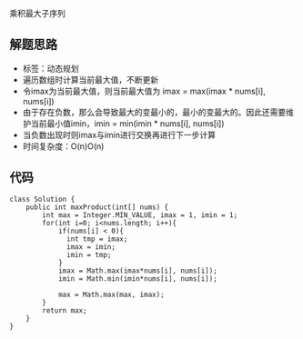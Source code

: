 乘积最大子序列

## 解题思路
* 标签：动态规划
* 遍历数组时计算当前最大值，不断更新
* 令imax为当前最大值，则当前最大值为 imax = max(imax * nums[i], nums[i])
* 由于存在负数，那么会导致最大的变最小的，最小的变最大的。因此还需要维护当前最小值imin，imin = min(imin * nums[i], nums[i])
* 当负数出现时则imax与imin进行交换再进行下一步计算
* 时间复杂度：O(n)O(n)

## 代码
```
class Solution {
    public int maxProduct(int[] nums) {
        int max = Integer.MIN_VALUE, imax = 1, imin = 1;
        for(int i=0; i<nums.length; i++){
            if(nums[i] < 0){ 
              int tmp = imax;
              imax = imin;
              imin = tmp;
            }
            imax = Math.max(imax*nums[i], nums[i]);
            imin = Math.min(imin*nums[i], nums[i]);
            
            max = Math.max(max, imax);
        }
        return max;
    }
}
```
